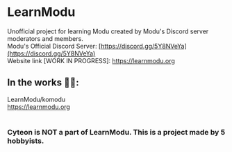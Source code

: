 # LearnModu
Unofficial project for learning Modu created by Modu's Discord server moderators and members.
<br>
Modu's Official Discord Server: [https://discord.gg/5Y8NVeYa](https://discord.gg/5Y8NVeYa)
<br>
Website link [WORK IN PROGRESS]: https://learnmodu.org
## In the works 👷‍♂️:
LearnModu/komodu
<br>
https://learnmodu.org
<br>
<br>
### Cyteon is NOT a part of LearnModu. This is a project made by 5 hobbyists.
